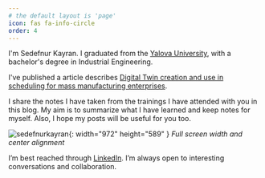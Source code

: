 ```yaml
---
# the default layout is 'page'
icon: fas fa-info-circle
order: 4
---
```


I'm Sedefnur Kayran. I graduated from the [Yalova University](https://www.yalova.edu.tr/), with a bachelor's degree in Industrial Engineering.

I've published a article describes [Digital Twin creation and use in scheduling for mass manufacturing enterprises](https://dergipark.org.tr/tr/pub/jeps/issue/70655/1068970).

I share the notes I have taken from the trainings I have attended with you in this blog. My aim is to summarize what I have learned and keep notes for myself. Also, I hope my posts will be useful for you too.

<!-- ![sedefnurkayran](/assets/img/personal/sedefnurkayran.png){: width="700" height="400" }
_Me at the Petra, Jordan [Petra](https://tr.wikipedia.org/wiki/Petra)_ -->


![sedefnurkayran](/assets/img/personal/sedefnurkayran.png){: width="972" height="589" }
_Full screen width and center alignment_




I’m best reached through [LinkedIn](https://www.linkedin.com/in/sedefnurkayran/). I’m always open to interesting conversations and collaboration. 
